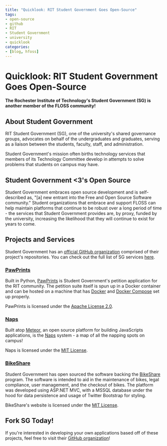 ```yaml
---
title: "Quicklook: RIT Student Government Goes Open-Source"
tags:
- open-source
- github
- RIT
- Student Government
- university
- quicklook
categories: 
- [blog, hfoss]
---
```


# Quicklook: RIT Student Government Goes Open-Source #

**The Rochester Institute of Technology's Student Government (SG) is another member of the FLOSS community!**

## About Student Government ##

RIT Student Government (SG), one of the university's shared governance groups, advocates on behalf of the undergraduates and graduates, serving as a liaison between the students, faculty, staff, and administration. 

Student Government's mission often births technology services that members of its Technology Committee develop in attempts to solve problems that students on campus may have. 

## Student Government <3's Open Source ##

Student Government embraces open source development and is self-described as, "[a] new entrant into the Free and Open Source Software community." Student organizations that embrace and support FLOSS can help maintain platforms that continue to be robust over a long period of time - the services that Student Government provides are, by proxy, funded by the university, increasing the likelihood that they will continue to exist for years to come.

## Projects and Services ##

Student Government has an [official GitHub organization](https://github.com/ritstudentgovernment) comprised of their project's repositories. You can check out the full list of SG services [here](https://sg.rit.edu/services/).

### [PawPrints](https://github.com/ritstudentgovernment/PawPrints) ###

Built in Python, [PawPrints](https://github.com/ritstudentgovernment/PawPrints) is Student Government's petition application for the RIT community. The petition suite itself is spun up in a Docker container and can be hosted on a machine that has [Docker](https://www.docker.com/) and [Docker Compose](https://github.com/docker/compose) set up properly.

PawPrints is licensed under the [Apache License 2.0](https://www.apache.org/licenses/LICENSE-2.0).

### [Naps](https://github.com/ritstudentgovernment/Naps) ###

Built atop [Meteor](https://www.meteor.com/), an open source platform for building JavaScripts applications, is the [Naps](https://github.com/ritstudentgovernment/Naps) system - a map of all the napping spots on campus!

Naps is licensed under the [MIT License](https://opensource.org/licenses/MIT).

### [BikeShare](https://github.com/ritstudentgovernment/BikeShare) ###

Student Government has open sourced the software backing the [BikeShare](https://github.com/ritstudentgovernment/BikeShare) program. The software is intended to aid in the maintenance of bikes, legal compliance, user management, and the checkout of bikes. The platform was developed using ASP.NET MVC, with a MSSQL database under the hood for data persistence and usage of Twitter Bootstrap for styling.

BikeShare's website is licensed under the [MIT License](https://opensource.org/licenses/MIT).

## Fork SG Today! ##

If you're interested in developing your own applications based off of these projects, feel free to visit their [GitHub organization](https://github.com/ritstudentgovernment)!